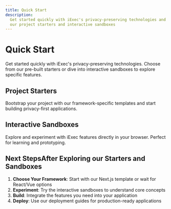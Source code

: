 ```yaml
---
title: Quick Start
description:
  Get started quickly with iExec's privacy-preserving technologies and explore
  our project starters and interactive sandboxes
---
```


# Quick Start

Get started quickly with iExec's privacy-preserving technologies. Choose from
our pre-built starters or dive into interactive sandboxes to explore specific
features.

## Project Starters

Bootstrap your project with our framework-specific templates and start building
privacy-first applications.

<CardGrid>
  <ProjectCard
    title="Next.js Starter"
    description="Full-featured Next.js template with iExec integration, TypeScript support, and example implementations."
    icon="logos:nextjs-icon"
    status="available"
    statusLabel="Available"
    buttonLabel="Get Started"
    buttonIcon="mdi:github"
    buttonHref="https://github.com/iExecBlockchainComputing/iexec-nextjs-starter"
  />

<ProjectCard
    title="React Starter"
    description="React application template with hooks, components, and utilities for seamless iExec integration."
    icon="logos:react"
    status="coming-soon"
    statusLabel="Coming Soon"
    buttonLabel="Coming Soon"
    buttonIcon="mdi:github"
    buttonDisabled
  />

<ProjectCard
    title="Vue.js Starter"
    description="Vue 3 Composition API template with TypeScript and optimized build configuration for iExec apps."
    icon="logos:vue"
    status="coming-soon"
    statusLabel="Coming Soon"
    buttonLabel="Coming Soon"
    buttonIcon="mdi:github"
    buttonDisabled
  /> </CardGrid>

## Interactive Sandboxes

Explore and experiment with iExec features directly in your browser. Perfect for
learning and prototyping.

<CardGrid>
  <ProjectCard
    title="DataProtector Core"
    description="Essential data protection features including encryption, access control, and secure storage."
    icon="mdi:shield-lock"
    status="interactive"
    statusLabel="Interactive"
    buttonLabel="Open Sandbox"
    buttonIcon="mdi:code-braces"
    buttonHref="https://codesandbox.io/p/github/iExecBlockchainComputing/dataprotector-sandbox/main"
  />

<ProjectCard
    title="DataProtector Sharing"
    description="Advanced data sharing capabilities with granular permissions and monetization features."
    icon="mdi:share-variant"
    status="interactive"
    statusLabel="Interactive"
    buttonLabel="Open Sandbox"
    buttonIcon="mdi:code-braces"
    buttonHref="https://codesandbox.io/p/github/iExecBlockchainComputing/dataprotector-sharing-sandbox/main"
  />

<ProjectCard
    title="Web3 Telegram"
    description="Privacy-preserving Telegram messaging integration with user consent management."
    icon="mdi:message-lock"
    status="interactive"
    statusLabel="Interactive"
    buttonLabel="Open Sandbox"
    buttonIcon="mdi:code-braces"
    buttonHref="https://codesandbox.io/p/github/iExecBlockchainComputing/web3-telegram-sandbox/main"
  />

<ProjectCard
    title="Web3 Mail"
    description="Secure email communication for Web3 users without revealing personal email addresses."
    icon="mdi:email-lock"
    status="interactive"
    statusLabel="Interactive"
    buttonLabel="Open Sandbox"
    buttonIcon="mdi:code-braces"
    buttonHref="https://codesandbox.io/p/github/iExecBlockchainComputing/web3mail-sandbox/main"
  />

</CardGrid>

## Next StepsAfter Exploring our Starters and Sandboxes

1. **Choose Your Framework**: Start with our Next.js template or wait for
   React/Vue options
2. **Experiment**: Try the interactive sandboxes to understand core concepts
3. **Build**: Integrate the features you need into your application
4. **Deploy**: Use our deployment guides for production-ready applications

<script setup>
import CardGrid from '../components/CardGrid.vue';
import ProjectCard from '../components/ProjectCard.vue';
</script>
